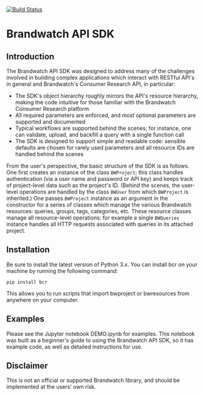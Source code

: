 [![Build Status](https://travis-ci.com/BrandwatchLtd/api_sdk.svg?branch=master)](https://travis-ci.com/BrandwatchLtd/api_sdk)

# Brandwatch API SDK

## Introduction

The Brandwatch API SDK was designed to address many of the challenges involved in building complex applications which interact with RESTful API's in general and Brandwatch's Consumer Research API, in particular:

- The SDK's object hierarchy roughly mirrors the API's resource hierarchy, making the code intuitive for those familiar with the Brandwatch Consumer Research platform
- All required parameters are enforced, and most optional parameters are supported and documented
- Typical workflows are supported behind the scenes; for instance, one can validate, upload, and backfill a query with a single function call
- The SDK is designed to support simple and readable code: sensible defaults are chosen for rarely used parameters and all resource IDs are handled behind the scenes

From the user's perspective, the basic structure of the SDK is as follows.  One first creates an instance of the class `BWProject`; this class handles authentication (via a user name and password or API key) and keeps track of project-level data such as the project's ID.  (Behind the scenes, the user-level operations are handled by the class `BWUser` from which `BWProject` is inherited.)  One passes `BWProject` instance as an argument in the constructor for a series of classes which manage the various Brandwatch resources: queries, groups, tags, categories, etc.  These resource classes manage all resource-level operations: for example a single `BWQueries` instance handles all HTTP requests associated with queries in its attached project. 

## Installation

Be sure to install the latest version of Python 3.x. You can install bcr on your machine by running the following command:

`pip install bcr`

This allows you to run scripts that import bwproject or bwresources from anywhere on your computer. 

## Examples

Please see the Jupyter notebook DEMO.ipynb for examples.  This notebook was built as a beginner's guide to using the Brandwatch API SDK, so it has example code, as well as detailed instructions for use.

## Disclaimer

This is not an official or supported Brandwatch library, and should be implemented at the users' own risk. 
